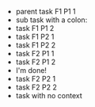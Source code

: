 - parent task F1 P1 1
- sub task with a colon:
- task F1 P1 2
- task F1 P2 1
- task F1 P2 2
- task F2 P1 1
- task F2 P1 2
- I'm done!
- task F2 P2 1
- task F2 P2 2
- task with no context
